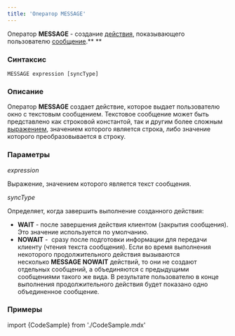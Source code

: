 ```yaml
---
title: 'Оператор MESSAGE'
---
```


Оператор **MESSAGE** - создание [действия](Actions.md), показывающего пользователю [сообщение](Show_message_MESSAGE_ASK_.md).** **

### Синтаксис

    MESSAGE expression [syncType]

### Описание

Оператор **MESSAGE** создает действие, которое выдает пользователю окно с текстовым сообщением. Текстовое сообщение может быть представлено как строковой константой, так и другим более сложным [выражением](Expression.md), значением которого является строка, либо значение которого преобразовывается в строку.

### Параметры

*expression*

Выражение, значением которого является текст сообщения.

*syncType*

Определяет, когда завершить выполнение созданного действия:

-   **WAIT** - после завершения действия клиентом (закрытия сообщения). Это значение используется по умолчанию.
-   **NOWAIT** -  сразу после подготовки информации для передачи клиенту (чтения текста сообщения). Если во время выполнения некоторого продолжительного действия вызываются несколько **MESSAGE** **NOWAIT** действий, то они не создают отдельных сообщений, а объединяются с предыдущими сообщениями такого же вида. В результате пользователю в конце выполнения продолжительного действия будет показано одно объединенное сообщение.

### Примеры


import {CodeSample} from './CodeSample.mdx'

<CodeSample url="https://ru-documentation.lsfusion.org/sample?file=ActionSample&block=message"/>

  
